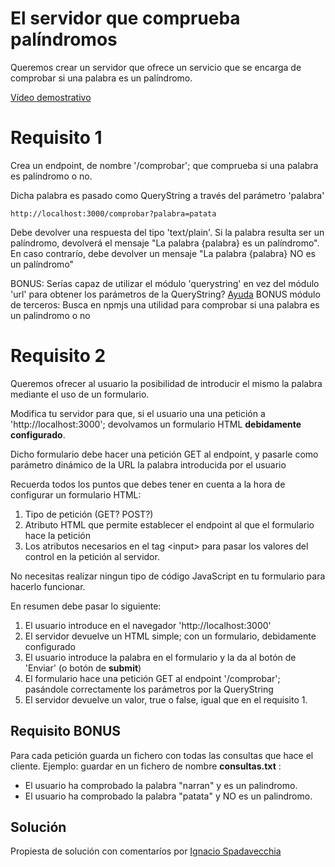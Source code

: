 # El servidor que comprueba palíndromos

Queremos crear un servidor que ofrece un servicio que se encarga de comprobar si una palabra es un palíndromo.

[Vídeo demostrativo](https://oscarm.tinytake.com/df/1653a33/thumbnail?type=attachments&version_no=0&file_version_no=0&thumbnail_size=preview)


# Requisito 1

Crea un endpoint, de nombre '/comprobar'; que comprueba si una palabra es palíndromo o no.

Dicha palabra es pasado como QueryString a través del parámetro 'palabra'

```
http://localhost:3000/comprobar?palabra=patata
```

Debe devolver una respuesta del tipo 'text/plain'. Si la palabra resulta ser un palíndromo, devolverá el mensaje "La palabra {palabra} es un palíndromo". En caso contrarío, debe devolver un mensaje "La palabra {palabra} NO es un palíndromo"

BONUS: Serías capaz de utilizar el módulo 'querystring' en vez del módulo 'url' para obtener los parámetros de la QueryString? [Ayuda](https://www.javatpoint.com/nodejs-query-string)
BONUS módulo de terceros: Busca en npmjs una utilidad para comprobar si una palabra es un palindromo o no

# Requisito 2

Queremos ofrecer al usuario la posibilidad de introducir el mismo la palabra mediante el uso de un formulario.

Modifica tu servidor para que, si el usuario una una petición a 'http://localhost:3000'; devolvamos un formulario HTML **debidamente configurado**.

Dicho formulario debe hacer una petición GET al endpoint, y pasarle como parámetro dinámico de la URL la palabra introducida por el usuario

Recuerda todos los puntos que debes tener en cuenta a la hora de configurar un formulario HTML:

1. Tipo de petición (GET? POST?)
2. Atributo HTML que permite establecer el endpoint al que el formulario hace la petición
3. Los atributos necesarios en el tag \<input> para pasar los valores del control en la petición al servidor. 

No necesitas realizar ningun tipo de código JavaScript en tu formulario para hacerlo funcionar.

En resumen debe pasar lo siguiente:

1. El usuario introduce en el navegador 'http://localhost:3000'
2. El servidor devuelve un HTML simple; con un formulario, debidamente configurado
3. El usuario introduce la palabra en el formulario y la da al botón de 'Enviar' (o botón de __submit__)
4. El formulario hace una petición GET al endpoint '/comprobar'; pasándole correctamente los parámetros por la QueryString
5. El servidor devuelve un valor, true o false, igual que en el requisito 1.

## Requisito BONUS

Para cada petición guarda un fichero con todas las consultas que hace el cliente.
Ejemplo: guardar en un fichero de nombre **consultas.txt** :

- El usuario ha comprobado la palabra "narran" y es un palindromo.
- El usuario ha comprobado la palabra "patata" y NO es un palindromo.

## Solución

Propiesta de solución con comentaríos por [Ignacio Spadavecchia](https://github.com/Ignacio-Spadavecchia/node-servidor-palindroma)
